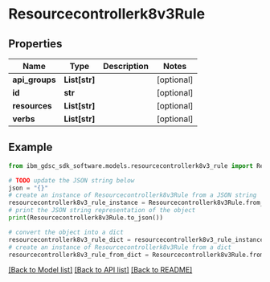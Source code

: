 # Resourcecontrollerk8v3Rule


## Properties

Name | Type | Description | Notes
------------ | ------------- | ------------- | -------------
**api_groups** | **List[str]** |  | [optional] 
**id** | **str** |  | [optional] 
**resources** | **List[str]** |  | [optional] 
**verbs** | **List[str]** |  | [optional] 

## Example

```python
from ibm_gdsc_sdk_software.models.resourcecontrollerk8v3_rule import Resourcecontrollerk8v3Rule

# TODO update the JSON string below
json = "{}"
# create an instance of Resourcecontrollerk8v3Rule from a JSON string
resourcecontrollerk8v3_rule_instance = Resourcecontrollerk8v3Rule.from_json(json)
# print the JSON string representation of the object
print(Resourcecontrollerk8v3Rule.to_json())

# convert the object into a dict
resourcecontrollerk8v3_rule_dict = resourcecontrollerk8v3_rule_instance.to_dict()
# create an instance of Resourcecontrollerk8v3Rule from a dict
resourcecontrollerk8v3_rule_from_dict = Resourcecontrollerk8v3Rule.from_dict(resourcecontrollerk8v3_rule_dict)
```
[[Back to Model list]](../README.md#documentation-for-models) [[Back to API list]](../README.md#documentation-for-api-endpoints) [[Back to README]](../README.md)



